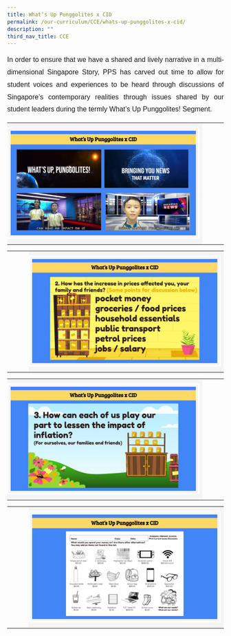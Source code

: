 ```yaml
---
title: What’s Up Punggolites x CID
permalink: /our-curriculum/CCE/whats-up-punggolites-x-cid/
description: ""
third_nav_title: CCE
---
```

<p style="font-family:Arial; font-size:16px; text-align:justify; line-height:1.8">In order to ensure that we have a shared and lively narrative in a multi-dimensional Singapore Story, PPS has carved out time to allow for student voices and experiences to be heard through discussions of Singapore’s contemporary realities through issues shared by our student leaders during the termly What’s Up Punggolites! Segment.</p>

<table><tbody>
	<tr>
	<td style="border:0px solid black; padding:10px 0px 10px 0px; background-color:whitesmoke" width="90%"><img src="/images/CCE/CID%20x%20Whatsup%201.jpeg" style="width:95%; border:3px solid white; background-color:whitesmoke; padding:5px;"></td>
	<td></td>
	</tr>
</tbody></table>

<table><tbody>
	<tr>
	<td></td>
	<td style="border:0px solid black; padding:10px 0px 10px 0px; background-color:whitesmoke" width="90%"><img src="/images/CCE/CID%20x%20Whatsup%202.jpeg" style="width:95%; border:3px solid white; background-color:whitesmoke; padding:5px;"></td>
	</tr>
	</tbody></table>

<table><tbody>
	<tr>
	<td style="border:0px solid black; padding:10px 0px 10px 0px; background-color:whitesmoke" width="90%"><img src="/images/CCE/CID%20x%20Whatsup%203.jpeg" style="width:95%; border:3px solid white; background-color:whitesmoke; padding:5px;"></td>
	<td></td>
	</tr>
</tbody></table>

<table><tbody>
	<tr>
	<td></td>
	<td style="border:0px solid black; padding:10px 0px 10px 0px; background-color:whitesmoke" width="90%"><img src="/images/CCE/CID%20x%20Whatsup%204.jpeg" style="width:95%; border:3px solid white; background-color:whitesmoke; padding:5px;"></td>
	</tr>
	</tbody></table>